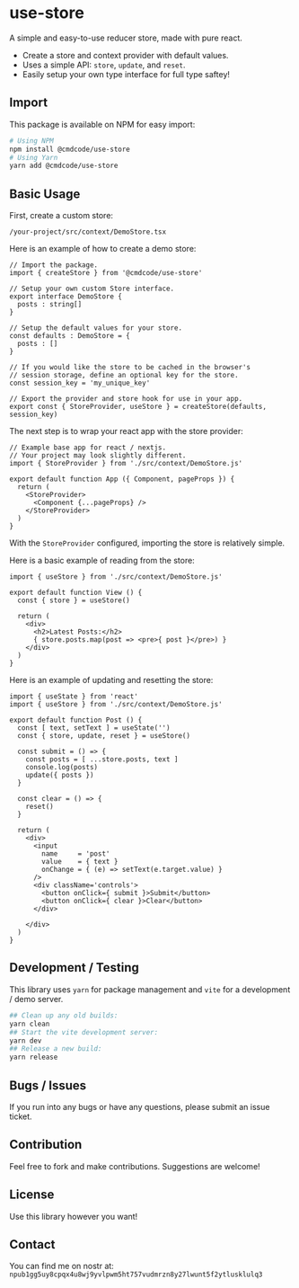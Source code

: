 # use-store

A simple and easy-to-use reducer store, made with pure react.

- Create a store and context provider with default values.
- Uses a simple API: `store`, `update`, and `reset`.
- Easily setup your own type interface for full type saftey!

## Import

This package is available on NPM for easy import:

```bash
# Using NPM
npm install @cmdcode/use-store
# Using Yarn
yarn add @cmdcode/use-store
```

## Basic Usage

First, create a custom store:

`/your-project/src/context/DemoStore.tsx`

Here is an example of how to create a demo store:

```tsx
// Import the package.
import { createStore } from '@cmdcode/use-store'

// Setup your own custom Store interface.
export interface DemoStore {
  posts : string[]
}

// Setup the default values for your store.
const defaults : DemoStore = {
  posts : []
}

// If you would like the store to be cached in the browser's 
// session storage, define an optional key for the store.
const session_key = 'my_unique_key'

// Export the provider and store hook for use in your app.
export const { StoreProvider, useStore } = createStore(defaults, session_key)
```

The next step is to wrap your react app with the store provider:

```tsx
// Example base app for react / nextjs.
// Your project may look slightly different.
import { StoreProvider } from './src/context/DemoStore.js'

export default function App ({ Component, pageProps }) {
  return (
    <StoreProvider>
      <Component {...pageProps} />
    </StoreProvider>
  )
}
```

With the `StoreProvider` configured, importing the store is relatively simple.

Here is a basic example of reading from the store:

```tsx
import { useStore } from './src/context/DemoStore.js'

export default function View () {
  const { store } = useStore()

  return (
    <div>
      <h2>Latest Posts:</h2>
      { store.posts.map(post => <pre>{ post }</pre>) }
    </div>
  )
}
```

Here is an example of updating and resetting the store:

```tsx
import { useState } from 'react'
import { useStore } from './src/context/DemoStore.js'

export default function Post () {
  const [ text, setText ] = useState('')
  const { store, update, reset } = useStore()

  const submit = () => {
    const posts = [ ...store.posts, text ]
    console.log(posts)
    update({ posts })
  }

  const clear = () => {
    reset()
  }

  return (
    <div>
      <input 
        name     = 'post' 
        value    = { text } 
        onChange = { (e) => setText(e.target.value) }
      />
      <div className='controls'>
        <button onClick={ submit }>Submit</button>
        <button onClick={ clear }>Clear</button>
      </div>
      
    </div>
  )
}
```

## Development / Testing

This library uses `yarn` for package management and `vite` for a development / demo server.

```bash
## Clean up any old builds:
yarn clean
## Start the vite development server:
yarn dev
## Release a new build:
yarn release
```

## Bugs / Issues

If you run into any bugs or have any questions, please submit an issue ticket.

## Contribution

Feel free to fork and make contributions. Suggestions are welcome!

## License

Use this library however you want!

## Contact

You can find me on nostr at: `npub1gg5uy8cpqx4u8wj9yvlpwm5ht757vudmrzn8y27lwunt5f2ytlusklulq3`
